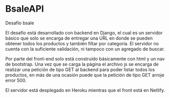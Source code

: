 # BsaleAPI
Desafío bsale 

El desafío está desarrollado con backend en Django, el cual es un servidor básico que solo se encarga de entregar una URL en donde se pueden obtener todos los productos y también filtar por categoria. El servidor no cuenta con la suficiente validación, ni tampoco con un agregado de buscar.

Por parte del front-end solo está construido básicamente con html y un nav de bootstrap. Una vez que se carga la página el archivo js se encarga de realizar una petición de tipo GET al backend para poder listar todos los productos, en más de una ocasión puede que la petición de tipo GET arroje error 500.

El servidor está desplegado en Heroku mientras que el front está en Netlify.
